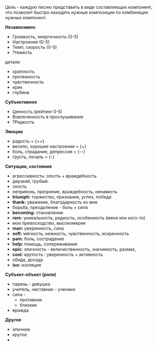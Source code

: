 Цель - каждую песню представить в виде составляющих компонент, что позволит быстро находить нужные композиции по комбинации нужных компонент.

**Независимое:**

* Громкость, энергичность \(0-5\)
* Настроение \(0-5\)
* Темп, скорость \(0-5\)
* ?тяжесть

детали

* хриплость
* протяжность
* чувственность
* крик
* глубина

**Субъективное**

* Ценность \(рейтинг 0-5\)
* Вовлеченность в прослушивание
* ?Редкость

**Эмоции**

* радость = {++}
* весело, хорошее настроение = {+}
* боль, страдание, депрессия = {--}
* грусть, печаль = {-}

**Ситуации, состояния**

* агрессивность: злость + враждебность
* дерзкий, грубый: 
* злость
* неприязнь, презрение, враждебность, ненависть
* **triumph:** торжество, признание, успех, победа
* **thank:** уважение, благодарность ко мне
* борьба, преодоление - боль + сила
* **becoming:** становление
* **rare:** уникальность, редкость, особенность \(меня или кого-то\)
* мое превосходство, высокомерие
* **man:** уверенность, сила
* **soft:** мягкость, нежность, чувственность, искренность
* **pain:** боль, сострадание
* **help:** помощь, сопереживание
* **epic:** эпичность - величественность, значимость, размах, 
* **cool:** крутость : уверенность + активность
* обида, досада
* **iso:** изоляция

**Субъект-объект \(роли\)**

* парень - девушка
* учитель, наставник - ученики
* сила - 
  * противник
  * близкие
* вражда

**Другое**

* эпичное
* крутое
* 


